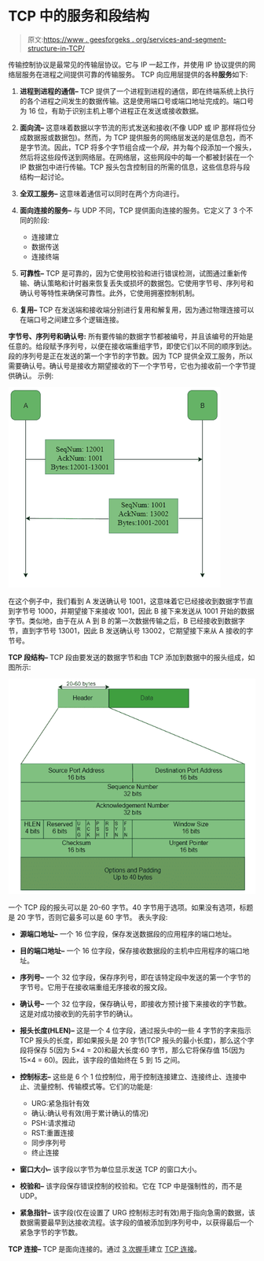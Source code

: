 # TCP 中的服务和段结构

> 原文:[https://www . geesforgeks . org/services-and-segment-structure-in-TCP/](https://www.geeksforgeeks.org/services-and-segment-structure-in-tcp/)

传输控制协议是最常见的传输层协议。它与 IP 一起工作，并使用 IP 协议提供的网络层服务在进程之间提供可靠的传输服务。
TCP 向应用层提供的各种**服务**如下:

1.  **进程到进程的通信–**
    TCP 提供了一个进程到进程的通信，即在终端系统上执行的各个进程之间发生的数据传输。这是使用端口号或端口地址完成的。端口号为 16 位，有助于识别主机上哪个进程正在发送或接收数据。

2.  **面向流–**
    这意味着数据以字节流的形式发送和接收(不像 UDP 或 IP 那样将位分成数据报或数据包)。然而，为 TCP 提供服务的网络层发送的是信息包，而不是字节流。因此，TCP 将多个字节组合成一个*段*，并为每个段添加一个报头，然后将这些段传送到网络层。在网络层，这些网段中的每一个都被封装在一个 IP 数据包中进行传输。TCP 报头包含控制目的所需的信息，这些信息将与段结构一起讨论。

3.  **全双工服务–**
    这意味着通信可以同时在两个方向进行。

4.  **面向连接的服务–**
    与 UDP 不同，TCP 提供面向连接的服务。它定义了 3 个不同的阶段:
    *   连接建立
    *   数据传送
    *   连接终端
5.  **可靠性–**
    TCP 是可靠的，因为它使用校验和进行错误检测，试图通过重新传输、确认策略和计时器来恢复丢失或损坏的数据包。它使用字节号、序列号和确认号等特性来确保可靠性。此外，它使用拥塞控制机制。

6.  **复用–**
    TCP 在发送端和接收端分别进行复用和解复用，因为通过物理连接可以在端口号之间建立多个逻辑连接。

**字节号、序列号和确认号:**
所有要传输的数据字节都被编号，并且该编号的开始是任意的。给段赋予序列号，以便在接收端重组字节，即使它们以不同的顺序到达。段的序列号是正在发送的第一个字节的字节数。因为 TCP 提供全双工服务，所以需要确认号。确认号是接收方期望接收的下一个字节号，它也为接收前一个字节提供确认。
示例:

![](img/ff9089fe7cc380417e53acee309cb4ff.png)

在这个例子中，我们看到 A 发送确认号 1001，这意味着它已经接收到数据字节直到字节号 1000，并期望接下来接收 1001，因此 B 接下来发送从 1001 开始的数据字节。类似地，由于在从 A 到 B 的第一次数据传输之后，B 已经接收到数据字节，直到字节号 13001，因此 B 发送确认号 13002，它期望接下来从 A 接收的字节号。

**TCP 段结构–**
TCP 段由要发送的数据字节和由 TCP 添加到数据中的报头组成，如图所示:

![](img/d6645e0c0e0d5cb3b8f33120e0139d9b.png)

一个 TCP 段的报头可以是 20-60 字节。40 字节用于选项。如果没有选项，标题是 20 字节，否则它最多可以是 60 字节。
表头字段:

*   **源端口地址–**
    一个 16 位字段，保存发送数据段的应用程序的端口地址。

*   **目的端口地址–**
    一个 16 位字段，保存接收数据段的主机中应用程序的端口地址。

*   **序列号–**
    一个 32 位字段，保存序列号，即在该特定段中发送的第一个字节的字节号。它用于在接收端重组无序接收的报文段。

*   **确认号–**
    一个 32 位字段，保存确认号，即接收方预计接下来接收的字节数。这是对成功接收到的先前字节的确认。

*   **报头长度(HLEN)–**
    这是一个 4 位字段，通过报头中的一些 4 字节的字来指示 TCP 报头的长度，即如果报头是 20 字节(TCP 报头的最小长度)，那么这个字段将保存 5(因为 5×4 = 20)和最大长度:60 字节，那么它将保存值 15(因为 15×4 = 60)。因此，该字段的值始终在 5 到 15 之间。

*   **控制标志–**
    这些是 6 个 1 位控制位，用于控制连接建立、连接终止、连接中止、流量控制、传输模式等。它们的功能是:
    *   URG:紧急指针有效
    *   确认:确认号有效(用于累计确认的情况)
    *   PSH:请求推动
    *   RST:重置连接
    *   同步序列号
    *   终止连接
*   **窗口大小–**
    该字段以字节为单位显示发送 TCP 的窗口大小。

*   **校验和–**
    该字段保存错误控制的校验和。它在 TCP 中是强制性的，而不是 UDP。

*   **紧急指针–**
    该字段(仅在设置了 URG 控制标志时有效)用于指向急需的数据，该数据需要最早到达接收流程。该字段的值被添加到序列号中，以获得最后一个紧急字节的字节数。

**TCP 连接–**
TCP 是面向连接的。通过 [3 次握手](https://www.geeksforgeeks.org/computer-network-tcp-3-way-handshake-process/)建立 [TCP 连接](https://www.geeksforgeeks.org/computer-network-tcp-connection-establishment/)。